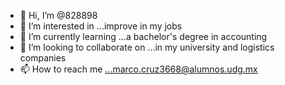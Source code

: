 - 👋 Hi, I’m @828898
- 👀 I’m interested in ...improve in my jobs
- 🌱 I’m currently learning ...a bachelor's degree in accounting
- 💞️ I’m looking to collaborate on ...in my university and logistics companies
- 📫 How to reach me ...marco.cruz3668@alumnos.udg.mx

<!---
828898/828898 is a ✨ special ✨ repository because its `README.md` (this file) appears on your GitHub profile.
You can click the Preview link to take a look at your changes.
--->

